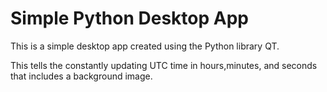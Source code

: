 # Simple Python Desktop App
This is a simple desktop app created using the Python library QT.

This tells the constantly updating UTC time in hours,minutes, and seconds that includes a background image.
